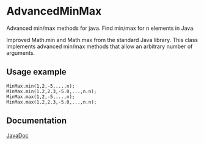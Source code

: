 # AdvancedMinMax
Advanced min/max methods for java. Find min/max for n elements in Java.

Improved Math.min and Math.max from the standard Java library.
This class implements advanced min/max methods that allow an arbitrary 
number of arguments.



## Usage example

```
MinMax.min(1,2,-5,...,n);
MinMax.min(1.2,2.3,-5.0,...,n.n);
MinMax.max(1,2,-5,...,n);
MinMax.max(1.2,2.3,-5.0,...,n.n);
```

## Documentation
[JavaDoc](https://christian0101.github.io/JavaAdvancedMinMax/)

